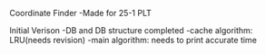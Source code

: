 Coordinate Finder
-Made for 25-1 PLT

Initial Verison
-DB and DB structure completed
-cache algorithm: LRU(needs revision)
-main algorithm: needs to print accurate time
